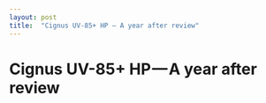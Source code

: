 ```yaml
---
layout: post
title:  "Cignus UV-85+ HP — A year after review"
---
```


# Cignus UV-85+ HP — A year after review